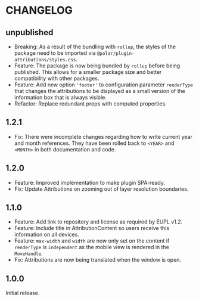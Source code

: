 # CHANGELOG

## unpublished

- Breaking: As a result of the bundling with `rollup`, the styles of the package need to be imported via `@polar/plugin-attributions/styles.css`.
- Feature: The package is now being bundled by `rollup` before being published. This allows for a smaller package size and better compatibility with other packages.
- Feature: Add new option `'footer'` to configuration parameter `renderType` that changes the attributions to be displayed as a small version of the information box that is always visible.
- Refactor: Replace redundant props with computed properties.

## 1.2.1

- Fix: There were incomplete changes regarding how to write current year and month references. They have been rolled back to `<YEAR>` and `<MONTH>` in both documentation and code.

## 1.2.0

- Feature: Improved implementation to make plugin SPA-ready.
- Fix: Update Attributions on zooming out of layer resolution boundaries.

## 1.1.0

- Feature: Add link to repository and license as required by EUPL v1.2.
- Feature: Include title in AttributionContent so users receive this information on all devices.
- Feature: `max-width` and `width` are now only set on the content if `renderType` is `independent` as the mobile view is rendered in the `MoveHandle`.
- Fix: Attributions are now being translated when the window is open.

## 1.0.0

Initial release.
